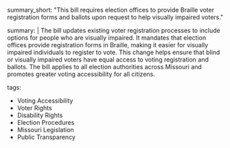 summary_short: "This bill requires election offices to provide Braille voter registration forms and ballots upon request to help visually impaired voters."

summary: |
  The bill updates existing voter registration processes to include options for people who are visually impaired. It mandates that election offices provide registration forms in Braille, making it easier for visually impaired individuals to register to vote. This change helps ensure that blind or visually impaired voters have equal access to voting registration and ballots. The bill applies to all election authorities across Missouri and promotes greater voting accessibility for all citizens.

tags:
  - Voting Accessibility
  - Voter Rights
  - Disability Rights
  - Election Procedures
  - Missouri Legislation
  - Public Transparency
